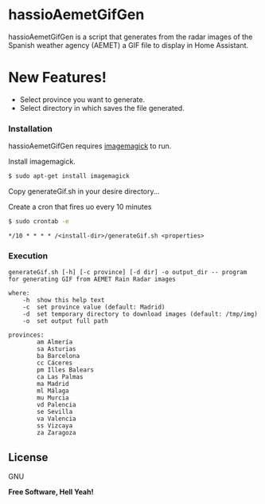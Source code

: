 # hassioAemetGifGen

 hassioAemetGifGen is a script that generates from the radar images of the Spanish weather agency (AEMET) a GIF file to display in Home Assistant.

# New Features!

  - Select province you want to generate.
  - Select directory in which saves the file generated.

### Installation

hassioAemetGifGen requires [imagemagick](https://imagemagick.org/index.php) to run.

Install imagemagick.

```sh
$ sudo apt-get install imagemagick
```

Copy generateGif.sh in your desire directory...


Create a cron that fires uo every 10 minutes
```sh
$ sudo crontab -e
```

````
*/10 * * * * /<install-dir>/generateGif.sh <properties>
````


### Execution

```
generateGif.sh [-h] [-c province] [-d dir] -o output_dir -- program for generating GIF from AEMET Rain Radar images

where:
    -h  show this help text
    -c  set province value (default: Madrid)
    -d  set temporary directory to download images (default: /tmp/img)
    -o  set output full path

provinces:
        am Almería
        sa Asturias
        ba Barcelona
        cc Cáceres
        pm Illes Balears
        ca Las Palmas
        ma Madrid
        ml Málaga
        mu Murcia
        vd Palencia
        se Sevilla
        va Valencia
        ss Vizcaya
        za Zaragoza

```


License
----

GNU


**Free Software, Hell Yeah!**
